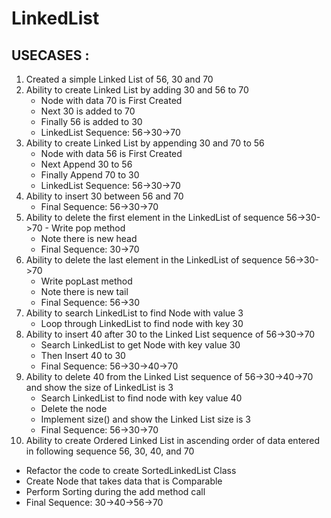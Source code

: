 # LinkedList

## USECASES :
1. Created a simple Linked List of 56, 30 and 70
2. Ability to create Linked List by adding 30 and 56 to 70
   - Node with data 70 is First Created
   - Next 30 is added to 70
   - Finally 56 is added to 30
   - LinkedList Sequence: 56->30->70
3. Ability to create Linked List by appending 30 and 70 to 56
   - Node with data 56 is First Created
   - Next Append 30 to 56
   - Finally Append 70 to 30
   - LinkedList Sequence: 56->30->70
4. Ability to insert 30 between 56 and 70
   - Final Sequence: 56->30->70
5. Ability to delete the first element in the LinkedList
   of sequence 56->30->70 - Write pop method
   - Note there is new head
   - Final Sequence: 30->70
6. Ability to delete the last element 
   in the LinkedList of sequence 56->30->70
   - Write popLast method
   - Note there is new tail
   - Final Sequence: 56->30
7. Ability to search LinkedList to find Node with value 3
   - Loop through LinkedList to find node with key 30
8. Ability to insert 40 after 30 to the Linked List sequence of 56->30->70
   - Search LinkedList to get Node with key value 30
   - Then Insert 40 to 30
   - Final Sequence: 56->30->40->70
9. Ability to delete 40 from the Linked List sequence of 56->30->40->70
   and show the size of LinkedList is 3
   - Search LinkedList to find node with key value 40
   - Delete the node
   - Implement size() and show the Linked List size is 3
   - Final Sequence: 56->30->70
10. Ability to create Ordered Linked List in ascending order of data entered
    in following sequence 56, 30, 40, and 70
   - Refactor the code to create SortedLinkedList Class
   - Create Node that takes data that is Comparable
   - Perform Sorting during the add method call
   - Final Sequence: 30->40->56->70
